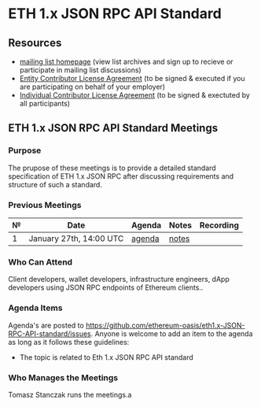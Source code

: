 # ETH 1.x JSON RPC API Standard

## Resources

* [mailing list homepage](https://lists.oasis-open-projects.org/g/eth1.x-json-rpc-standard) (view list archives and sign up to recieve or participate in mailing list discussions)
* [Entity Contributor License Agreement](https://www.oasis-open.org/resources/projects/cla/projects-entity-cla) (to be signed & executed if you are participating on behalf of your employer)  
* [Individual Contributor License Agreement](https://cla-assistant.io/ethereum-oasis/eth1.x-JSON-RPC-API-standard) (to be signed & exectuted by all participants)

## ETH 1.x JSON RPC API Standard Meetings

### Purpose
The prupose of these meetings is to provide a detailed standard specification of ETH 1.x JSON RPC after discussing requirements and structure of such a standard.

### Previous Meetings

 №  | Date                             | Agenda        |Notes          | Recording            |
--- | -------------------------------- | -------------- |-------------- | -------------------- |
1 | January 27th, 14:00 UTC| [agenda](https://github.com/ethereum-oasis/eth1.x-JSON-RPC-API-standard/issues/1) | [notes](<https://github.com/ethereum-oasis/eth1.x-JSON-RPC-API-standard/blob/master/Standard%20Meetings/Meeting%201.md>) |


### Who Can Attend
Client developers, wallet developers, infrastructure engineers, dApp developers using JSON RPC endpoints of Ethereum clients..

### Agenda Items
Agenda's are posted to https://github.com/ethereum-oasis/eth1.x-JSON-RPC-API-standard/issues. Anyone is welcome to add an item to the agenda as long as it follows these guidelines:
- The topic is related to Eth 1.x JSON RPC API standard

### Who Manages the Meetings
Tomasz Stanczak runs the meetings.a

